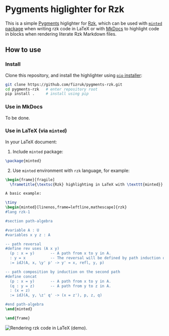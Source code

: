# Pygments higlighter for Rzk

This is a simple [Pygments](https://pygments.org) higlighter for [Rzk](https://github.com/fizruk/rzk), which can be used with [`minted` package](https://www.ctan.org/pkg/minted) when writing rzk code in LaTeX or with [MkDocs](https://www.mkdocs.org) to highlight code in blocks when rendering literate Rzk Markdown files.

## How to use

### Install

Clone this repository, and install the highlighter using [`pip` installer](https://pip.pypa.io/en/stable/):

```sh
git clone https://github.com/fizruk/pygments-rzk.git
cd pygments-rzk   # enter repository root
pip install .     # install using pip
```

### Use in MkDocs

To be done.

### Use in LaTeX (via `minted`)

In your LaTeX document:

1. Include `minted` package:

```tex
\package{minted}
```

2. Use `minted` environment with `rzk` language, for example:

```tex
\begin{frame}[fragile]
  \frametitle{\textsc{Rzk} highlighting in LaTeX with \texttt{minted}}

A basic example:

\tiny
\begin{minted}[linenos,frame=leftline,mathescape]{rzk}
#lang rzk-1

#section path-algebra

#variable A : U
#variables x y z : A

-- path reversal
#define rev uses (A x y)
  (p : x = y)       -- A path from x to y in A.
  : y = x           -- The reversal will be defined by path induction on p.
  := idJ(A, x, \y' p' -> y' = x, refl, y, p)

-- path composition by induction on the second path
#define concat 
  (p : x = y)       -- A path from x to y in A.
  (q : y = z)       -- A path from y to z in A.
  : (x = z)
  := idJ(A, y, \z' q' -> (x = z'), p, z, q)

#end path-algebra
\end{minted}

\end{frame}
```

![Rendering rzk code in LaTeX (demo).](images/latex-highlighting-demo.png)
